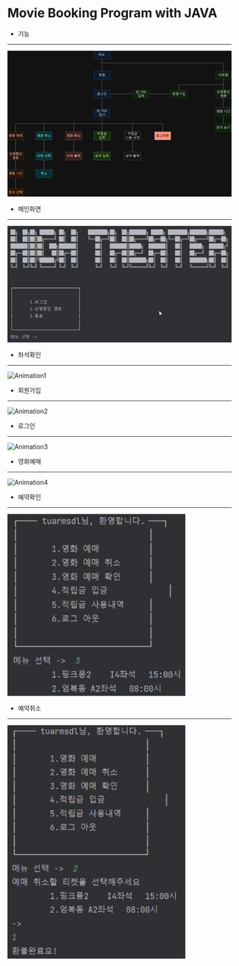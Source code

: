 # Movie Booking Program with JAVA


+ 기능
---
<img width="600" alt="image" src="https://github.com/cysim506/CinemaProject/blob/main/block.png">   



 

+ 메인화면
---
<img width="600" alt="image" src="https://github.com/cysim506/CinemaProject/blob/main/main.png">

+ 좌석확인
---
![Animation1](https://github.com/cysim506/CinemaProject/blob/main/Animation1.gif)

+ 회원가입
---
![Animation2](https://github.com/cysim506/CinemaProject/blob/main/Animation2.gif)

+ 로그인
---
![Animation3](https://github.com/cysim506/CinemaProject/blob/main/Animation3.gif)

+ 영화예매
---
![Animation4](https://github.com/cysim506/CinemaProject/blob/main/Animation4.gif)

+ 예약확인
---
<img width="400" alt="image" src="https://github.com/cysim506/CinemaProject/blob/main/ticket.png">

+ 예약취소
---
<img width="400" alt="image" src="https://github.com/cysim506/CinemaProject/blob/main/refund.png">
